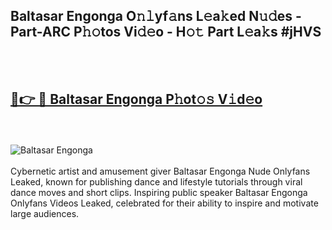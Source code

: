 <h2>Baltasar Engonga O𝚗𝚕yf𝚊ns L𝚎a𝚔ed N𝚞𝚍es - Part-ARC P𝚑𝚘tos Vi𝚍𝚎o - H𝚘𝚝 Part L𝚎a𝚔s #jHVS</h2>
<br>
<br>
<h2><a href="https://sinosizo.online/live/video.php?q=baltasar-engonga">🔗👉 🔴 Baltasar Engonga P𝚑ot𝚘𝚜 V𝚒d𝚎o</a></h2>
<br>
<br>
<a href="https://sinosizo.online/live/video.php?q=baltasar-engonga" rel="nofollow" data-target="animated-image.originalLink"><img src="https://i.imgur.com/0qMVB7G.gif" alt="Baltasar Engonga" style="max-width: 100%; display: inline-block;" data-target="animated-image.originalImage"></a>
</div>
<br>
<br>
Cybernetic artist and amusement giver Baltasar Engonga Nude Onlyfans Leaked, known for publishing dance and lifestyle tutorials through viral dance moves and short clips. Inspiring public speaker Baltasar Engonga Onlyfans Videos Leaked, celebrated for their ability to inspire and motivate large audiences.  
<br>